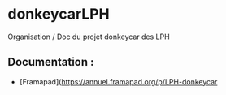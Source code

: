 # donkeycarLPH
Organisation / Doc du projet donkeycar des LPH

## Documentation :

- [Framapad](https://annuel.framapad.org/p/LPH-donkeycar


